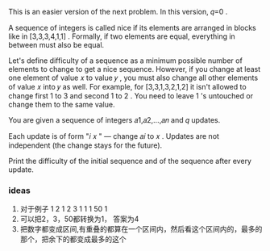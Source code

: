This is an easier version of the next problem. In this version, 𝑞=0
.

A sequence of integers is called nice if its elements are arranged in blocks like in [3,3,3,4,1,1]
. Formally, if two elements are equal, everything in between must also be equal.

Let's define difficulty of a sequence as a minimum possible number of elements to change to get a nice sequence. However, if you change at least one element of value 𝑥
 to value 𝑦
, you must also change all other elements of value 𝑥
 into 𝑦
 as well. For example, for [3,3,1,3,2,1,2]
 it isn't allowed to change first 1
 to 3
 and second 1
 to 2
. You need to leave 1
's untouched or change them to the same value.

You are given a sequence of integers 𝑎1,𝑎2,…,𝑎𝑛
 and 𝑞
 updates.

Each update is of form "𝑖
 𝑥
" — change 𝑎𝑖
 to 𝑥
. Updates are not independent (the change stays for the future).

Print the difficulty of the initial sequence and of the sequence after every update.


### ideas
1. 对于例子 1 2 1 2 3 1 1 1 50 1
2. 可以把2，3，50都转换为1， 答案为4
3. 把数字都变成区间,有重叠的都算在一个区间内，然后看这个区间内的，最多的那个，把余下的都变成最多的这个